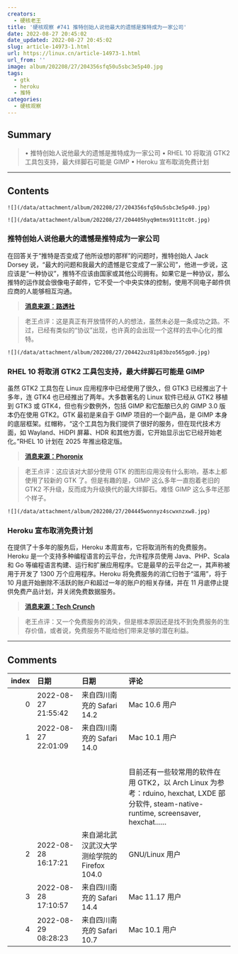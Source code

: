 ```yaml
---
creators:
  - 硬核老王
title: '硬核观察 #741 推特创始人说他最大的遗憾是推特成为一家公司'
date: 2022-08-27 20:45:02
date_updated: 2022-08-27 20:45:02
slug: article-14973-1.html
url: https://linux.cn/article-14973-1.html
url_from: ''
image: album/202208/27/204356sfq50u5sbc3e5p40.jpg
tags:
  - gtk
  - heroku
  - 推特
categories:
  - 硬核观察
---
```


## Summary

> • 推特创始人说他最大的遗憾是推特成为一家公司 • RHEL 10 将取消 GTK2 工具包支持，最大绊脚石可能是 GIMP • Heroku 宣布取消免费计划

***

<!-- more -->

## Contents

`![](/data/attachment/album/202208/27/204356sfq50u5sbc3e5p40.jpg)`

`![](/data/attachment/album/202208/27/204405hyq9mtms91t1tc0t.jpg)`

### 推特创始人说他最大的遗憾是推特成为一家公司

在回答关于“推特是否变成了他所设想的那样”的问题时，推特创始人 Jack Dorsey 说，“最大的问题和我最大的遗憾是它变成了一家公司”，他进一步说，这应该是“一种协议”，推特不应该由国家或其他公司拥有。如果它是一种协议，那么推特的运作就会很像电子邮件，它不受一个中央实体的控制，使用不同电子邮件供应商的人能够相互沟通。

> 
> **[消息来源：路透社](https://www.reuters.com/business/media-telecom/jack-dorsey-says-he-believes-twitter-should-not-be-owned-by-state-company-2022-08-25/)**
> 
> 
> 

> 
> 老王点评：这是真正有开放情怀的人的想法，虽然未必是一条成功之路。不过，已经有类似的“协议”出现，也许真的会出现一个这样的去中心化的推特。
> 
> 
> 

`![](/data/attachment/album/202208/27/204422uz81p83bzo565gp0.jpg)`

### RHEL 10 将取消 GTK2 工具包支持，最大绊脚石可能是 GIMP

虽然 GTK2 工具包在 Linux 应用程序中已经使用了很久，但 GTK3 已经推出了十多年，连 GTK4 也已经推出了两年。大多数著名的 Linux 软件已经从 GTK2 移植到 GTK3 或 GTK4，但也有少数例外，包括 GIMP 和它酝酿已久的 GIMP 3.0 版本仍在使用 GTK2。GTK 最初是来自于 GIMP 项目的一个副产品，是 GIMP 本身的底层框架。红帽称，“这个工具包为我们提供了很好的服务，但在现代技术方面，如 Wayland、HiDPI 屏幕、HDR 和其他方面，它开始显示出它已经开始老化。”RHEL 10 计划在 2025 年推出稳定版。

> 
> **[消息来源：Phoronix](https://www.phoronix.com/news/RHEL-10-No-GTK2)**
> 
> 
> 

> 
> 老王点评：这应该对大部分使用 GTK 的图形应用没有什么影响，基本上都使用了较新的 GTK 了。但是有趣的是，GIMP 这么多年一直抱着老旧的 GTK2 不升级，反而成为升级换代的最大绊脚石。难怪 GIMP 这么多年还那个样子。
> 
> 
> 

`![](/data/attachment/album/202208/27/204445wonnyz4scwxnzxw8.jpg)`

### Heroku 宣布取消免费计划

在提供了十多年的服务后，Heroku 本周宣布，它将取消所有的免费服务。Heroku 是一个支持多种编程语言的云平台，允许程序员使用 Java、PHP、Scala 和 Go 等编程语言构建、运行和扩展应用程序。它是最早的云平台之一，其声称被用于开发了 1300 万个应用程序。Heroku 将免费服务的消亡归咎于“滥用”，将于 10 月底开始删除不活跃的账户和超过一年的账户的相关存储，并在 11 月底停止提供免费产品计划，并关闭免费数据服务。

> 
> **[消息来源：Tech Crunch](https://techcrunch.com/2022/08/25/heroku-announces-plans-to-eliminate-free-plans-blaming-fraud-and-abuse/)**
> 
> 
> 

> 
> 老王点评：又一个免费服务的消失，但是根本原因还是找不到免费服务的生存价值，或者说，免费服务不能给他们带来足够的潜在利益。
> 
> 
>

***

## Comments

|   index | 日期                | 日期                                                        | 评论                                                                                                                                                              |
|--------:|:--------------------|:------------------------------------------------------------|:------------------------------------------------------------------------------------------------------------------------------------------------------------------|
|       0 | 2022-08-27 21:55:42 | 来自四川南充的 Safari 14.2|Mac 10.6 用户                    | 悔创阿里杰克马。我现在去注册个嘀嘀司机或美团骑手，功成名就后也能说我最后悔的就是成立这家公司，还没干嘀嘀痛快，能游览整个城市美景。        |
|       1 | 2022-08-27 22:01:09 | 来自四川南充的 Safari 14.0|Mac 10.1 用户                    | 我弃用 GIMP (转用 Krita) 的重要原因就是它还在用 GTK2，和 GTK3、QT5 的主题风格统一不了，看着丑死了。<br />                                 |
|         |                     |                                                             | <br />                                                                                                                                    |
|         |                     |                                                             | 目前还有一些较常用的软件在用 GTK2，以 Arch Linux 为参考：rduino, hexchat, LXDE 部分软件, steam-native-runtime, screensaver, hexchat......                         |
|       2 | 2022-08-28 16:17:21 | 来自湖北武汉武汉大学测绘学院的 Firefox 104.0|GNU/Linux 用户 | 杠精，看了标题就开喷的吧                                                                                                                  |
|       3 | 2022-08-28 17:10:57 | 来自四川南充的 Safari 14.4|Mac 11.17 用户                   | 脑残，猪脑子理解不了就骂人吧                                                                                                              |
|       4 | 2022-08-29 08:28:23 | 来自四川南充的 Safari 10.7|Mac 10.1 用户                    | 看了下，GIMP 最新开发版没有用 GTK2 了，不错，打算换回去了。                                                                               |
